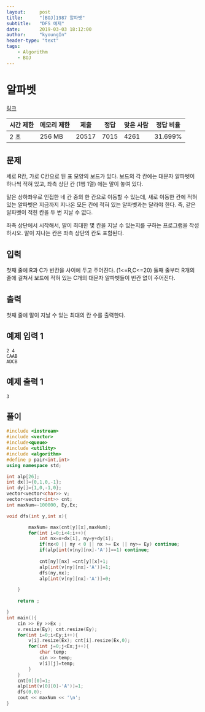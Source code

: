 ```yaml
---
layout:     post
title:      "[BOJ]1987 알파벳"
subtitle:   "DFS 예제"
date:       2019-03-03 18:12:00
author:     "kyoungIn"
header-type: "text"
tags:
    - Algorithm
    - BOJ
---
```

# 알파벳 

[링크](https://www.acmicpc.net/problem/1987)

| 시간 제한 | 메모리 제한 | 제출  | 정답 | 맞은 사람 | 정답 비율 |
| --------- | ----------- | ----- | ---- | --------- | --------- |
| 2 초      | 256 MB      | 20517 | 7015 | 4261      | 31.699%   |

## 문제

세로 R칸, 가로 C칸으로 된 표 모양의 보드가 있다. 보드의 각 칸에는 대문자 알파벳이 하나씩 적혀 있고, 좌측 상단 칸 (1행 1열) 에는 말이 놓여 있다.

말은 상하좌우로 인접한 네 칸 중의 한 칸으로 이동할 수 있는데, 새로 이동한 칸에 적혀 있는 알파벳은 지금까지 지나온 모든 칸에 적혀 있는 알파벳과는 달라야 한다. 즉, 같은 알파벳이 적힌 칸을 두 번 지날 수 없다.

좌측 상단에서 시작해서, 말이 최대한 몇 칸을 지날 수 있는지를 구하는 프로그램을 작성하시오. 말이 지나는 칸은 좌측 상단의 칸도 포함된다.

## 입력

첫째 줄에 R과 C가 빈칸을 사이에 두고 주어진다. (1<=R,C<=20) 둘째 줄부터 R개의 줄에 걸쳐서 보드에 적혀 있는 C개의 대문자 알파벳들이 빈칸 없이 주어진다.

## 출력

첫째 줄에 말이 지날 수 있는 최대의 칸 수를 출력한다.

## 예제 입력 1

```
2 4
CAAB
ADCB
```

## 예제 출력 1

```
3
```

## 풀이 

```cpp
#include <iostream>
#include <vector>
#include<queue>
#include <utility>
#include <algorithm>
#define p pair<int,int>
using namespace std;

int alp[26];
int dx[]={0,1,0,-1};
int dy[]={1,0,-1,0};
vector<vector<char>> v;
vector<vector<int>> cnt;
int maxNum=-100000, Ey,Ex;

void dfs(int y,int x){

        maxNum= max(cnt[y][x],maxNum);
        for(int i=0;i<4;i++){
            int nx=x+dx[i], ny=y+dy[i];
            if(nx<0 || ny < 0 || nx >= Ex || ny>= Ey) continue;
            if(alp[int(v[ny][nx]-'A')]==1) continue;
        
            cnt[ny][nx] =cnt[y][x]+1;
            alp[int(v[ny][nx]-'A')]=1;
            dfs(ny,nx);
            alp[int(v[ny][nx]-'A')]=0;

    }
    
    return ;

}
int main(){
    cin >> Ey >>Ex ;
    v.resize(Ey); cnt.resize(Ey);
    for(int i=0;i<Ey;i++){
        v[i].resize(Ex); cnt[i].resize(Ex,0);
        for(int j=0;j<Ex;j++){
            char temp;
            cin >> temp;
            v[i][j]=temp;
        }
    }
    cnt[0][0]=1;
    alp[int(v[0][0]-'A')]=1;
    dfs(0,0);
    cout << maxNum << '\n';
}
```


